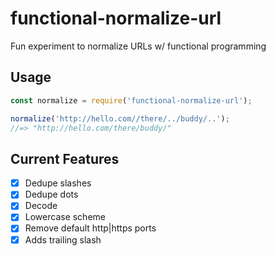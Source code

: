 # functional-normalize-url
Fun experiment  to normalize URLs w/ functional programming

## Usage

```js
const normalize = require('functional-normalize-url');

normalize('http://hello.com//there/../buddy/..');
//=> "http://hello.com/there/buddy/"
```

## Current Features

- [x] Dedupe slashes
- [x] Dedupe dots
- [x] Decode
- [x] Lowercase scheme
- [x] Remove default http|https ports
- [x] Adds trailing slash
